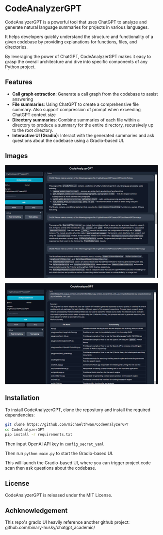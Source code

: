 # CodeAnalyzerGPT

CodeAnalyzerGPT is a powerful tool that uses ChatGPT to analyze and generate natural language summaries for projects in
various languages.

It helps developers quickly understand the structure and functionality of a given codebase
by providing explanations for functions, files, and directories.

By leveraging the power of ChatGPT, CodeAnalyzerGPT makes it easy to grasp the overall architecture and dive into
specific components of any Python project.

## Features

- **Call graph extraction**: Generate a call graph from the codebase to assist answering
- **File summaries**: Using ChatGPT to create a comprehensive file summary. Also support compression of prompt when
  exceeding ChatGPT context size
- **Directory summaries**: Combine summaries of each file within a directory to produce a summary for the entire
  directory, recursively up to the root directory.
- **Interactive UI (Gradio)**: Interact with the generated summaries and ask questions about the codebase using a
  Gradio-based UI.

## Images

![img1](./img/codeanalyzergpt_1.png)

![img2](./img/codeanalyzergpt_2.png)

## Installation

To install CodeAnalyzerGPT, clone the repository and install the required dependencies:

```bash
git clone https://github.com/michaelthwan/CodeAnalyzerGPT
cd CodeAnalyzerGPT
pip install -r requirements.txt
```

Then input OpenAI API key in `config_secret_yaml`

Then run `python main.py` to start the Gradio-based UI.

This will launch the Gradio-based UI, where you can trigger project code scan then ask questions about the codebase.

## License

CodeAnalyzerGPT is released under the MIT License.

## Achknowledgement

This repo's gradio UI heavily reference another github project: github.com/binary-husky/chatgpt_academic/
